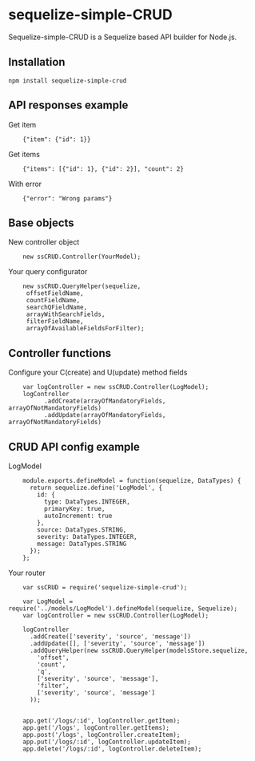 # sequelize-simple-CRUD

Sequelize-simple-CRUD is a Sequelize based API builder for Node.js.

## Installation

`npm install sequelize-simple-crud`

## API responses example

Get item
```
    {"item": {"id": 1}}
```
Get items
```
    {"items": [{"id": 1}, {"id": 2}], "count": 2}
```
With error
```
    {"error": "Wrong params"}
```

## Base objects

New controller object
```
    new ssCRUD.Controller(YourModel);
```
Your query configurator
```
    new ssCRUD.QueryHelper(sequelize,
     offsetFieldName,
     countFieldName,
     searchQFieldName,
     arrayWithSearchFields,
     filterFieldName,
     arrayOfAvailableFieldsForFilter);
```

## Controller functions

Configure your C(create) and U(update) method fields

```
    var logController = new ssCRUD.Controller(LogModel);
    logController
          .addCreate(arrayOfMandatoryFields, arrayOfNotMandatoryFields)
          .addUpdate(arrayOfMandatoryFields, arrayOfNotMandatoryFields)
```

## CRUD API config example

LogModel
```
    module.exports.defineModel = function(sequelize, DataTypes) {
      return sequelize.define('LogModel', {
        id: {
          type: DataTypes.INTEGER,
          primaryKey: true,
          autoIncrement: true
        },
        source: DataTypes.STRING,
        severity: DataTypes.INTEGER,
        message: DataTypes.STRING
      });
    };
```

Your router
```
    var ssCRUD = require('sequelize-simple-crud');

    var LogModel = require('../models/LogModel').defineModel(sequelize, Sequelize);
    var logController = new ssCRUD.Controller(LogModel);

    logController
      .addCreate(['severity', 'source', 'message'])
      .addUpdate([], ['severity', 'source', 'message'])
      .addQueryHelper(new ssCRUD.QueryHelper(modelsStore.sequelize,
        'offset',
        'count',
        'q',
        ['severity', 'source', 'message'],
        'filter',
        ['severity', 'source', 'message']
      ));


    app.get('/logs/:id', logController.getItem);
    app.get('/logs', logController.getItems);
    app.post('/logs', logController.createItem);
    app.put('/logs/:id', logController.updateItem);
    app.delete('/logs/:id', logController.deleteItem);
```